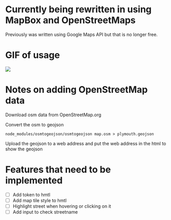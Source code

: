 # Currently being rewritten in using MapBox and OpenStreetMaps
Previously was written using Google Maps API but that is no longer free.

# GIF of usage
![](citystreets.gif)


# Notes on adding OpenStreetMap data
Download osm data from OpenStreetMap.org

Convert the osm to geojson
```
node_modules/osmtogeojson/osmtogeojson map.osm > plymouth.geojson
```

Upload the geojson to a web address and put the web address in the html to show the geojson

# Features that need to be implemented
- [ ] Add token to hmtl
- [ ] Add map tile style to hmtl
- [ ] Highlight street when hovering or clicking on it
- [ ] Add input to check streetname